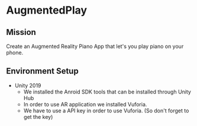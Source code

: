 # AugmentedPlay
## Mission
Create an Augmented Reality Piano App that let's you play piano on your phone.
## Environment Setup
* Unity 2019
  * We installed the Anroid SDK tools that can be installed through Unity Hub
  * In order to use AR application we installed Vuforia.
  * We have to use a API key in order to use Vuforia. (So don't forget to get the key)
  
